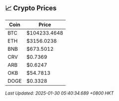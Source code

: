 ## 📈 Crypto Prices

| Coin | Price |
| ---- | ----- |
| BTC | $104233.4648 |
| ETH | $3156.0238 |
| BNB | $673.5012 |
| CRV | $0.7369 |
| ARB | $0.6247 |
| OKB | $54.7813 |
| DOGE | $0.3328 |

_Last Updated: 2025-01-30 05:40:34.689 +0800 HKT_